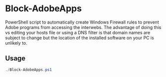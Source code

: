 # Block-AdobeApps
PowerShell script to automatically create Windows Firewall rules to prevent Adobe programs from accessing the interwebs.  The advantage of doing this vs editing your hosts file or using a DNS filter is that domain names are subject to change but the location of the installed software on your PC is unlikely to.

## Usage
```powershell
./Block-AdobeApps.ps1
```
